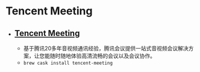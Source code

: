 # Tencent Meeting
- [Tencent Meeting](https://meeting.tencent.com/)
  - 
  - 基于腾讯20多年音视频通讯经验，腾讯会议提供一站式音视频会议解决方案，让您能随时随地体验高清流畅的会议以及会议协作。
  - `brew cask install tencent-meeting`
